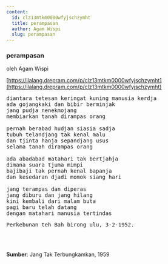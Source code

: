 ```yaml
---
content:
  id: clz13mtkm0000wfyjschzymht
  title: perampasan
  author: Agam Wispi
  slug: perampasan
---
```

### perampasan

oleh Agam Wispi

[https://ilalang.drepram.com/p/clz13mtkm0000wfyjschzymht](https://ilalang.drepram.com/p/clz13mtkm0000wfyjschzymht)

<pre>
diantara tetesan keringat kuning manusia kerdja
ada gojangkaki dan bibir berminjak
jang pudja nenekmojang
membiarkan tanah dirampas orang

pernah berabad hudjan siasia sadja
tubuh telandjang tak kenal malu
dan tjinta hanja sepandjang usus
selama tanah dirampas orang

ada abadabad matahari tak bertjahja
dimana suara tjuma mimpi
bajibaji tak pernah kenal bapanja
dan kesedaran djadi momok siang hari

jang terampas dan diperas
jang diburu dan jang hilang
kini kembali dari malam buta
pagi baru telah datang
dengan matahari manusia tertindas
</pre>
<pre>
Perkebunan teh Bah birong ulu, 3-2-1952.
</pre>
<br/><br/>

**Sumber**: Jang Tak Terbungkamkan, 1959
